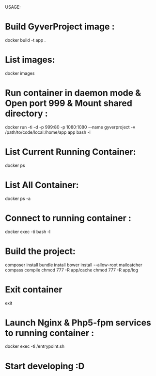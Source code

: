 USAGE:
 # Build GyverProject image :
 docker build -t app .

 # List images:
 docker images
 
 # Run container in daemon mode & Open port 999 & Mount shared directory :
 docker run -ti -d -p 999:80 -p 1080:1080 --name gyverproject -v /path/to/code/local:/home/app app bash -l

 # List Current Running Container:
 docker ps
 
 # List All Container:
  docker ps -a
 
 # Connect to running container :
 docker exec -ti <hashContainerID> bash -l
 
 # Build the project:
 composer install
 bundle install
 bower install --allow-root
 mailcatcher
 compass compile
 chmod 777 -R app/cache
 chmod 777 -R app/log
 
 # Exit container
 exit
 
 # Launch Nginx & Php5-fpm services to running container :
 docker exec -ti <hashContainerID> /entrypoint.sh
 
 # Start developing :D
